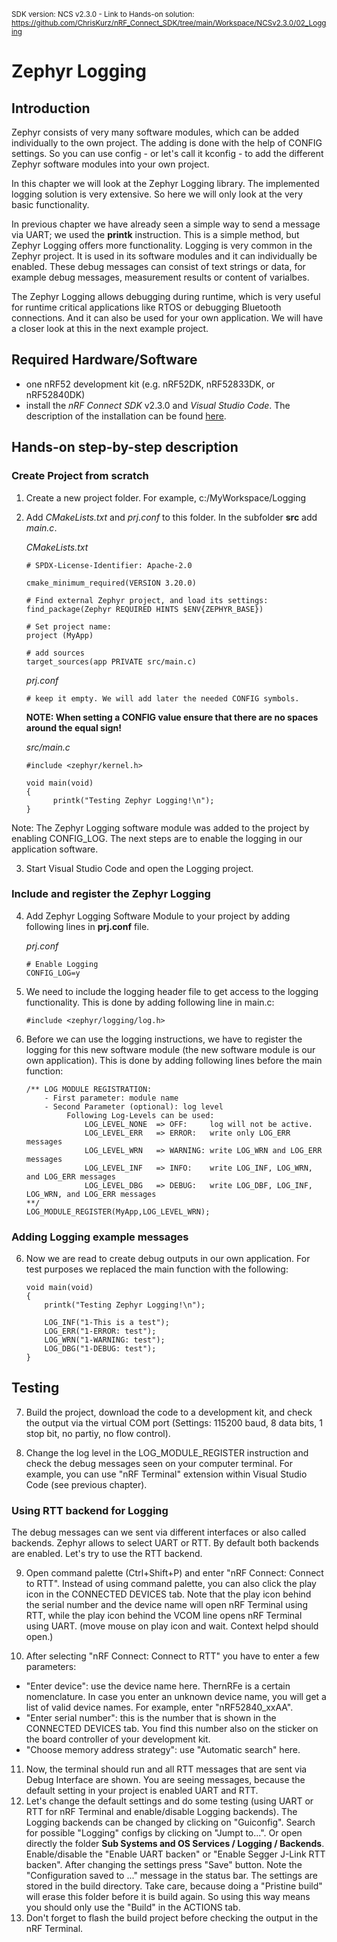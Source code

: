 <sup>SDK version: NCS v2.3.0  -  Link to Hands-on solution: https://github.com/ChrisKurz/nRF_Connect_SDK/tree/main/Workspace/NCSv2.3.0/02_Logging</sup>

# Zephyr Logging

## Introduction

Zephyr consists of very many software modules, which can be added individually to the own project. The adding is done with the help of CONFIG settings. 
So you can use config - or let's call it kconfig - to add the different Zephyr software modules into your own project. 

In this chapter we will look at the Zephyr Logging library. The implemented logging solution is very extensive. So here we will only look at the very basic functionality. 

In previous chapter we have already seen a simple way to send a message via UART; we used the __printk__ instruction. This is a simple method, but Zephyr Logging offers more functionality. Logging is very common in the Zephyr project. It is used in its software modules and it can individually be enabled. These debug messages can consist of text strings or data, for example debug messages, measurement results or content of varialbes. 

The Zephyr Logging allows debugging during runtime, which is very useful for runtime critical applications like RTOS or debugging Bluetooth connections.
And it can also be used for your own application. We will have a closer look at this in the next example project.

## Required Hardware/Software
- one nRF52 development kit (e.g. nRF52DK, nRF52833DK, or nRF52840DK)
- install the _nRF Connect SDK_ v2.3.0 and _Visual Studio Code_. The description of the installation can be found [here](https://developer.nordicsemi.com/nRF_Connect_SDK/doc/2.3.0/nrf/getting_started/assistant.html#).

## Hands-on step-by-step description 

### Create Project from scratch

1) Create a new project folder.  For example,   c:/MyWorkspace/Logging
2) Add _CMakeLists.txt_ and _prj.conf_ to this folder. In the subfolder __src__ add _main.c_.

    _CMakeLists.txt_
    
       # SPDX-License-Identifier: Apache-2.0
     
       cmake_minimum_required(VERSION 3.20.0)
       
       # Find external Zephyr project, and load its settings:
       find_package(Zephyr REQUIRED HINTS $ENV{ZEPHYR_BASE})

       # Set project name:
       project (MyApp)

       # add sources
       target_sources(app PRIVATE src/main.c)

   _prj.conf_
   
       # keep it empty. We will add later the needed CONFIG symbols.

   
   __NOTE: When setting a CONFIG value ensure that there are no spaces around the equal sign!__
   
   _src/main.c_
   
       #include <zephyr/kernel.h>

       void main(void)
       {
	         printk("Testing Zephyr Logging!\n");
       }
  
  Note: The Zephyr Logging software module was added to the project by enabling CONFIG_LOG. The next steps are to enable the logging in our application software.
   
3) Start Visual Studio Code and open the Logging project.

### Include and register the Zephyr Logging

4) Add Zephyr Logging Software Module to your project by adding following lines in __prj.conf__ file. 

   _prj.conf_
   
       # Enable Logging
       CONFIG_LOG=y

5) We need to include the logging header file to get access to the logging functionality. This is done by adding following line in main.c:

       #include <zephyr/logging/log.h>
       
5) Before we can use the logging instructions, we have to register the logging for this new software module (the new software module is our own application). This is done by adding following lines before the main function:

       /** LOG MODULE REGISTRATION:
           - First parameter: module name
           - Second Parameter (optional): log level
                Following Log-Levels can be used:
                    LOG_LEVEL_NONE  => OFF:     log will not be active. 
                    LOG_LEVEL_ERR   => ERROR:   write only LOG_ERR messages
                    LOG_LEVEL_WRN   => WARNING: write LOG_WRN and LOG_ERR messages
                    LOG_LEVEL_INF   => INFO:    write LOG_INF, LOG_WRN, and LOG_ERR messages
                    LOG_LEVEL_DBG   => DEBUG:   write LOG_DBF, LOG_INF, LOG_WRN, and LOG_ERR messages
       **/
       LOG_MODULE_REGISTER(MyApp,LOG_LEVEL_WRN);

### Adding Logging example messages

6) Now we are read to create debug outputs in our own application. For test purposes we replaced the main function with the following:

       void main(void)
       {
           printk("Testing Zephyr Logging!\n");

           LOG_INF("1-This is a test");
           LOG_ERR("1-ERROR: test");
           LOG_WRN("1-WARNING: test");
           LOG_DBG("1-DEBUG: test");
       }
       
## Testing

7) Build the project, download the code to a development kit, and check the output via the virtual COM port (Settings: 115200 baud, 8 data bits, 1 stop bit, no partiy, no flow control).

8) Change the log level in the LOG_MODULE_REGISTER instruction and check the debug messages seen on your computer terminal. For example, you can use "nRF Terminal" extension within Visual Studio Code (see previous chapter).       
 

### Using RTT backend for Logging

The debug messages can we sent via different interfaces or also called backends. Zephyr allows to select UART or RTT. By default both backends are enabled. Let's try to use the RTT backend. 

9) Open command palette (Ctrl+Shift+P) and enter "nRF Connect: Connect to RTT". Instead of using command palette, you can also click the play icon in the CONNECTED DEVICES tab. Note that the play icon behind the serial number and the device name will open nRF Terminal using RTT, while the play icon behind the VCOM line opens nRF Terminal using UART. (move mouse on play icon and wait. Context helpd should open.)

10) After selecting "nRF Connect: Connect to RTT" you have to enter a few parameters:
- "Enter device": use the device name here. ThernRFe is a certain nomenclature. In case you enter an unknown device name, you will get a list of valid device names. For example, enter "nRF52840_xxAA".
- "Enter serial number": this is the number that is shown in the CONNECTED DEVICES tab. You find this number also on the sticker on the board controller of your development kit.
- "Choose memory address strategy": use "Automatic search" here.

11) Now, the terminal should run and all RTT messages that are sent via Debug Interface are shown. You are seeing messages, because the default setting in your project is enabled UART and RTT. 
12) Let's change the default settings and do some testing (using UART or RTT for nRF Terminal and enable/disable Logging backends). The Logging backends can be changed by clicking on "Guiconfig". Search for possible "Logging" configs by clicking on "Jumpt to...". Or open directly the folder __Sub Systems and OS Services / Logging / Backends__. Enable/disable the "Enable UART backen" or "Enable Segger J-Link RTT backen". After changing the settings press "Save" button. Note the "Configuration saved to ..." message in the status bar. The settings are stored in the build directory. Take care, because doing a "Pristine build" will erase this folder before it is build again. So using this way means you should only use the "Build" in the ACTIONS tab. 
13) Don't forget to flash the build project before checking the output in the nRF Terminal.
